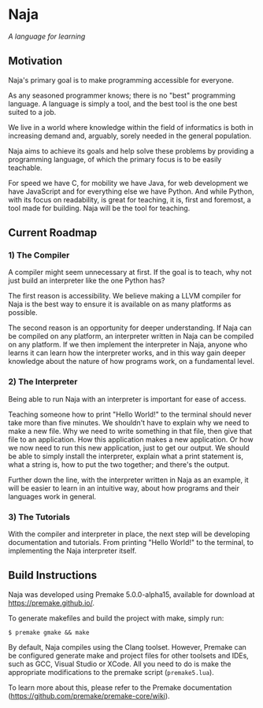 # Naja
*A language for learning*

## Motivation

Naja's primary goal is to make programming accessible for everyone.

As any seasoned programmer knows; there is no "best" programming language. A language is simply a tool, and the best tool is the one best suited to a job.

We live in a world where knowledge within the field of informatics is both in increasing demand and, arguably, sorely needed in the general population.

Naja aims to achieve its goals and help solve these problems by providing a programming language, of which the primary focus is to be easily teachable.

For speed we have C, for mobility we have Java, for web development we have JavaScript and for everything else we have Python. And while Python, with its focus on readability, is great for teaching, it is, first and foremost, a tool made for building. Naja will be the tool for teaching.

## Current Roadmap

### 1) The Compiler

A compiler might seem unnecessary at first. If the goal is to teach, why not just build an interpreter like the one Python has?

The first reason is accessibility. We believe making a LLVM compiler for Naja is the best way to ensure it is available on as many platforms as possible.

The second reason is an opportunity for deeper understanding. If Naja can be compiled on any platform, an interpreter written in Naja can be compiled on any platform. If we then implement the interpreter in Naja, anyone who learns it can learn how the interpreter works, and in this way gain deeper knowledge about the nature of how programs work, on a fundamental level.

### 2) The Interpreter

Being able to run Naja with an interpreter is important for ease of access.

Teaching someone how to print "Hello World!" to the terminal should never take more than five minutes. We shouldn't have to explain why we need to make a new file. Why we need to write something in that file, then give that file to an application. How this application makes a new application. Or how we now need to run this new application, just to get our output. We should be able to simply install the interpreter, explain what a print statement is, what a string is, how to put the two together; and there's the output.

Further down the line, with the interpreter written in Naja as an example, it will be easier to learn in an intuitive way, about how programs and their languages work in general.

### 3) The Tutorials

With the compiler and interpreter in place, the next step will be developing documentation and tutorials. From printing "Hello World!" to the terminal, to implementing the Naja interpreter itself.

## Build Instructions

Naja was developed using Premake 5.0.0-alpha15, available for download at https://premake.github.io/.

To generate makefiles and build the project with make, simply run:

    $ premake gmake && make

By default, Naja compiles using the Clang toolset. However, Premake can be configured generate make and project files for other toolsets and IDEs, such as GCC, Visual Studio or XCode. All you need to do is make the appropriate modifications to the premake script (`premake5.lua`).

To learn more about this, please refer to the Premake documentation (https://github.com/premake/premake-core/wiki).

